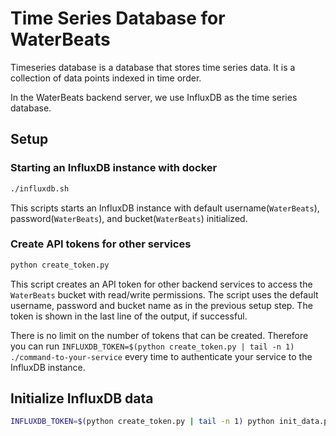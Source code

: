 # Time Series Database for WaterBeats

Timeseries database is a database that stores time series data. It is a collection of data points indexed in time order.

In the WaterBeats backend server, we use InfluxDB as the time series database.

## Setup

### Starting an InfluxDB instance with docker

```sh
./influxdb.sh
```

This scripts starts an InfluxDB instance with default username(`WaterBeats`), password(`WaterBeats`), and bucket(`WaterBeats`) initialized.

### Create API tokens for other services

```sh
python create_token.py
```

This script creates an API token for other backend services to access the `WaterBeats` bucket with read/write permissions. The script uses the default username, password and bucket name as in the previous setup step. The token is shown in the last line of the output, if successful.

There is no limit on the number of tokens that can be created. Therefore you can run `INFLUXDB_TOKEN=$(python create_token.py | tail -n 1) ./command-to-your-service` every time to authenticate your service to the InfluxDB instance.

## Initialize InfluxDB data

```sh
INFLUXDB_TOKEN=$(python create_token.py | tail -n 1) python init_data.py
```
